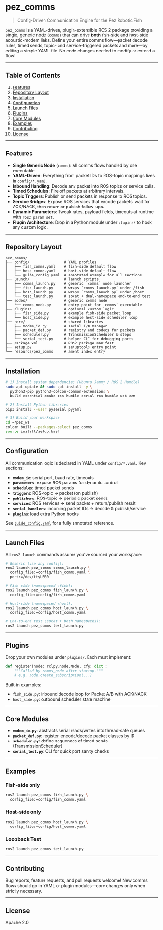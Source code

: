# pez\_comms

> Config-Driven Communication Engine for the Pez Robotic Fish

`pez_comms` is a YAML-driven, plugin-extensible ROS 2 package providing a single, generic node (`comms`) that can drive **both** fish-side and host-side acoustic-modem links. Define your entire comms flow—packet decode rules, timed sends, topic- and service-triggered packets and more—by editing a simple YAML file. No code changes needed to modify or extend a flow!

---

## Table of Contents

1. [Features](#features)
2. [Repository Layout](#repository-layout)
3. [Installation](#installation)
4. [Configuration](#configuration)
5. [Launch Files](#launch-files)
6. [Plugins](#plugins)
7. [Core Modules](#core-modules)
8. [Examples](#examples)
9. [Contributing](#contributing)
10. [License](#license)

---

## Features

* **Single Generic Node** (`comms`): All comms flows handled by one executable.
* **YAML-Driven**: Everything from packet IDs to ROS-topic mappings lives in `config/*.yaml`.
* **Inbound Handling**: Decode any packet into ROS topics or service calls.
* **Timed Schedules**: Fire off packets at arbitrary intervals.
* **Topic Triggers**: Publish or send packets in response to ROS topics.
* **Service Bridges**: Expose ROS services that encode packets, wait for ACK/NACK, then return or publish follow-ups.
* **Dynamic Parameters**: Tweak rates, payload fields, timeouts at runtime with `ros2 param set`.
* **Plugin Architecture**: Drop in a Python module under `plugins/` to hook any custom logic.

---

## Repository Layout

```
pez_comms/
├── config/                # YAML profiles
│   ├── fish_comms.yaml    # fish-side default flow
│   ├── host_comms.yaml    # host-side default flow
│   └── guide_config.yaml  # annotated example for all sections
├── launch/                # launch scripts
│   ├── comms_launch.py    # generic `comms` node launcher
│   ├── fish_launch.py     # wraps `comms_launch.py` under /fish
│   ├── host_launch.py     # wraps `comms_launch.py` under /host
│   └── test_launch.py     # socat + dual-namespace end-to-end test
├── nodes/                 # generic comms node
│   └── comms_node.py      # entry point for `comms` executable
├── plugins/               # optional custom logic
│   ├── fish_side.py       # example fish-side packet loop
│   └── host_side.py       # example host-side scheduler loop
├── core/                  # shared libraries
│   ├── modem_io.py        # serial I/O manager  
│   ├── packet_def.py      # registry and codecs for packets  
│   ├── scheduler.py       # TransmissionScheduler & steps  
│   └── serial_test.py     # helper CLI for debugging ports  
├── package.xml            # ROS2 package manifest
├── setup.py               # setuptools entry point
└── resource/pez_comms     # ament index entry
```

---

## Installation

```bash
# 1) Install system dependencies (Ubuntu Jammy / ROS 2 Humble)
sudo apt update && sudo apt install -y \
  python3-pip python3-colcon-common-extensions \
  build-essential cmake ros-humble-serial ros-humble-usb-cam

# 2) Install Python libraries
pip3 install --user pyserial pyyaml

# 3) Build your workspace
cd ~/pez_ws
colcon build --packages-select pez_comms
source install/setup.bash
```

---

## Configuration

All communication logic is declared in YAML under `config/*.yaml`. Key sections:

* **`modem_io`**: serial port, baud rate, timeouts
* **`parameters`**: expose ROS params for dynamic control
* **`schedules`**: timed packet sends
* **`triggers`**: ROS-topic → packet (on publish)
* **`publishers`**: ROS-topic → periodic packet sends
* **`services`**: ROS services → send packet + return/publish result
* **`serial_handlers`**: incoming packet IDs → decode & publish/service
* **`plugins`**: load extra Python hooks

See [`guide_config.yaml`](config/guide_config.yaml) for a fully annotated reference.

---

## Launch Files

All `ros2 launch` commands assume you’ve sourced your workspace:

```bash
# Generic (use any config):
ros2 launch pez_comms comms_launch.py \
  config_file:=config/fish_comms.yaml \
  port:=/dev/ttyUSB0

# Fish-side (namespaced /fish):
ros2 launch pez_comms fish_launch.py \
  config_file:=config/fish_comms.yaml

# Host-side (namespaced /host):
ros2 launch pez_comms host_launch.py \
  config_file:=config/host_comms.yaml

# End-to-end test (socat + both namespaces):
ros2 launch pez_comms test_launch.py
```

---

## Plugins

Drop your own modules under `plugins/`. Each must implement:

```python
def register(node: rclpy.node.Node, cfg: dict):
    """Called by comms_node after startup."""
    # e.g. node.create_subscription(...)
```

Built-in examples:

* `fish_side.py`: inbound decode loop for Packet A/B with ACK/NACK
* `host_side.py`: outbound scheduler state machine

---

## Core Modules

* **`modem_io.py`**: abstracts serial reads/writes into thread-safe queues
* **`packet_def.py`**: register, encode/decode packet classes by ID
* **`scheduler.py`**: define sequences of timed sends (TransmissionScheduler)
* **`serial_test.py`**: CLI for quick port sanity checks

---

## Examples

### Fish-side only

```bash
ros2 launch pez_comms fish_launch.py \
  config_file:=config/fish_comms.yaml
```

### Host-side only

```bash
ros2 launch pez_comms host_launch.py \
  config_file:=config/host_comms.yaml
```

### Loopback Test

```bash
ros2 launch pez_comms test_launch.py
```

---

## Contributing

Bug reports, feature requests, and pull requests welcome! New comms flows should go in YAML or plugin modules—core changes only when strictly necessary.

---

## License

Apache 2.0
